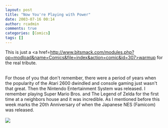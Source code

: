 ```yaml
---
layout: post
title: "Now You're Playing with Power"
date: 2003-07-16 00:14
author: rcadmin
comments: true
categories: [Comics]
tags: []
---
```

This is just a <a href=http://www.bitsmack.com/modules.php?op=modload&name=Comics&file=index&action=comic&id=307>warmup</a> for the real tribute.
<br />

<br />
For those of you that don't remember, there were a period of years when the popularity of the Atari 2600 dwindled and console gaming just wasn't that great. Then the Nintendo Entertainment System was released. I remember playing Super Mario Bros. and The Legend of Zelda for the first time at a neighbors house and it was incredible. As I mentioned before this week marks the 20th Anniversary of when the Japanese NES (Famicom) was released.<Br><br><!--more--><img src='http://dl.bitsmack.com/comics/20030716.gif'   />
